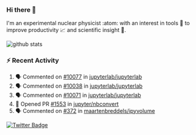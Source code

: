 ### Hi there 👋 

I'm an experimental nuclear physicist :atom: with an interest in tools :wrench: to improve productivity :chart_with_upwards_trend: and scientific insight :telescope:.

![github stats](https://github-readme-stats.vercel.app/api?username=agoose77&show_icons=true&hide_rank=true&hide_title=true&bg_color=30,e76445,904e95&text_color=efe3ec&icon_color=efe3ec)
<!--
**agoose77/agoose77** is a ✨ _special_ ✨ repository because its `README.md` (this file) appears on your GitHub profile.

Here are some ideas to get you started:

- 🔭 I’m currently working on ...
- 🌱 I’m currently learning ...
- 👯 I’m looking to collaborate on ...
- 🤔 I’m looking for help with ...
- 💬 Ask me about ...
- 📫 How to reach me: ...
- 😄 Pronouns: ...
- ⚡ Fun fact: ...
-->

### :zap: Recent Activity
<!--START_SECTION:activity-->
1. 🗣 Commented on [#10077](https://github.com/jupyterlab/jupyterlab/issues/10077) in [jupyterlab/jupyterlab](https://github.com/jupyterlab/jupyterlab)
2. 🗣 Commented on [#10038](https://github.com/jupyterlab/jupyterlab/issues/10038) in [jupyterlab/jupyterlab](https://github.com/jupyterlab/jupyterlab)
3. 🗣 Commented on [#10071](https://github.com/jupyterlab/jupyterlab/issues/10071) in [jupyterlab/jupyterlab](https://github.com/jupyterlab/jupyterlab)
4. 💪 Opened PR [#1553](https://github.com/jupyter/nbconvert/pull/1553) in [jupyter/nbconvert](https://github.com/jupyter/nbconvert)
5. 🗣 Commented on [#372](https://github.com/maartenbreddels/ipyvolume/issues/372) in [maartenbreddels/ipyvolume](https://github.com/maartenbreddels/ipyvolume)
<!--END_SECTION:activity-->


[![Twitter Badge](https://img.shields.io/twitter/follow/agoose77?style=flat-square&logo=Twitter&logoColor=white&color=cornflowerblue)](https://twitter.com/agoose77)
